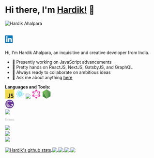 # Hi there, I'm [Hardik!](https://hardikahalpara.ml/) 👋
<p align="left"> 
    <img src="https://komarev.com/ghpvc/?username=hardikahalpara&label=Views&color=green&style=plastic" alt="Hardik Ahalpara"/></p>
<br/>
<a href="https://www.linkedin.com/in/hardik-ahalpara-3031ab150/">
  <img align="left" alt="Hardik Ahalpara | LinkedIn" width="25px" src="https://raw.githubusercontent.com/hardikahalpara/hardikahalpara/724720da664467db30997491492f83df9fb96631/assets/linkedin.svg" />
</a>
<br />
<br />

Hi, I'm Hardik Ahalpara, an inquisitive and creative developer from India.

- 🔭 Presently working on JavaScript advancements
- 🌱 Pretty hands on ReactJS, NextJS, GatsbyJS, and GraphQL
- 👯 Always ready to collaborate on ambitious ideas
- 💬 Ask me about anything [here](https://github.com/hardikahalpara/hardikahalpara/issues)

**Languages and Tools:**  
<code><img height="30" src="https://raw.githubusercontent.com/github/explore/80688e429a7d4ef2fca1e82350fe8e3517d3494d/topics/javascript/javascript.png"></code>
<code><img height="30" src="https://raw.githubusercontent.com/github/explore/80688e429a7d4ef2fca1e82350fe8e3517d3494d/topics/react/react.png"></code>
<code><img height="30" src="https://upload.wikimedia.org/wikipedia/commons/thumb/8/8e/Nextjs-logo.svg/800px-Nextjs-logo.svg.png"></code>
<code><img height="30" src="https://raw.githubusercontent.com/github/explore/5c058a388828bb5fde0bcafd4bc867b5bb3f26f3/topics/graphql/graphql.png"></code>
<code><img height="30" src="https://raw.githubusercontent.com/github/explore/80688e429a7d4ef2fca1e82350fe8e3517d3494d/topics/nodejs/nodejs.png"> </code> 
<code><img height="30" src="https://github.com/github/explore/blob/master/topics/gatsby/gatsby.png?raw=true"> </code> 
<code><img height="30" src="https://user-images.githubusercontent.com/841294/53402609-b97a2180-39ba-11e9-8100-812bab86357c.png"> </code>
<code><img height="30" src="https://github.com/github/explore/blob/master/topics/express/express.png?raw=true"> </code>
<code><img height="30" src="https://toppng.com/uploads/preview/mongo-db-design-mongodb-logo-mongodb-11562879783bwj2cknalk.png"> </code>
<code><img height="30" src="https://seeklogo.com/images/S/strapi-logo-3566BEBAAE-seeklogo.com.png"> </code>
<code><img height="30" src="https://encrypted-tbn0.gstatic.com/images?q=tbn%3AANd9GcTw27EpIcTyxG8Q61DxQU0QtdsWGYOMabN_ag&usqp=CAU"> </code>

<a href="https://github.com/anuraghazra/github-readme-stats">
  <img align="center" src="https://github-readme-stats.anuraghazra1.vercel.app/api?username=hardikahalpara&show_icons=true&include_all_commits=true&theme=nord" alt="Hardik's github stats" />
</a>
<a href="https://github.com/anuraghazra/github-readme-stats">
  <img align="center" src="https://github-readme-stats.anuraghazra1.vercel.app/api/top-langs/?username=hardikahalpara&layout=compact&theme=nord" />
</a>


<a href="https://github.com/anuraghazra/github-readme-stats">
  <img align="center" src="https://github-readme-stats.anuraghazra1.vercel.app/api/pin/?username=hardikahalpara&repo=dynamic-form-generation-using-GraphCMS-and-NextJS&theme=nord" />
</a>

<a href="https://github.com/anuraghazra/github-readme-stats">
  <img align="center" src="https://github-readme-stats.anuraghazra1.vercel.app/api/pin/?username=hardikahalpara&repo=Personal-Blog-using-Gatsby&theme=nord" />
</a> 

 <a href="https://github.com/anuraghazra/github-readme-stats">
  <img align="center" src="https://github-readme-stats.anuraghazra1.vercel.app/api/pin/?username=hardikahalpara&repo=pomodoro-timer-desktop-app&theme=nord" />
</a>

